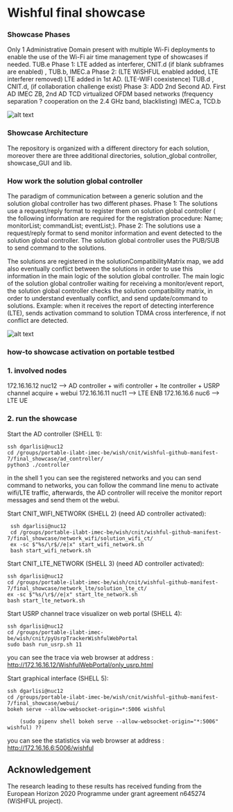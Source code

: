 Wishful final showcase
============================

### Showcase Phases

Only 1 Administrative Domain present with multiple Wi-Fi deployments to enable the use of the Wi-Fi air time management type of showcases if needed. TUB.e
    Phase 1: LTE added as interferer, CNIT.d (if blank subframes are enabled) , TUB.b, IMEC.a
    Phase 2: (LTE WiSHFUL enabled added, LTE interferer removed) LTE added in 1st AD. (LTE-WIFI coexistence)  TUB.d , CNIT.d, (if collaboration challenge exist)
Phase 3: ADD 2nd Second AD.
    First AD IMEC ZB, 2nd AD TCD virtualized OFDM based networks (frequency separation ? cooperation on the 2.4 GHz band,  blacklisting) IMEC.a, TCD.b

![alt text](https://github.com/wishful-project/final_showcase/blob/master/final-showcase-architecture.jpg)

### Showcase Architecture

The repository is organized with a different directory for each solution, moreover there are three additional directories, solution_global controller, showcase_GUI and lib.


### How work the solution global controller

The paradigm of communication between a generic solution and the solution global controller has two different phases.
    Phase 1: The solutions use a request/reply format to register them on solution global controller ( the following information
    are required for the registration procedure: Name; monitorList; commandList; eventList;).
    Phase 2: The solutions use a request/reply format to send monitor information and event detected to the solution global controller.
    The solution global controller uses the PUB/SUB to send command to the solutions.

The solutions are registered in the solutionCompatibilityMatrix map, we add also eventually conflict between the solutions in order to
use this information in the main logic of the solution global controller. The main logic of the solution global controller waiting for
receiving a monitor/event report, the solution global controller checks the solution compatibility matrix, in order to understand eventually conflict,
and send update/command to solutions. Example: when it receives the report of detecting interference (LTE),
sends activation command to solution TDMA cross interference, if not conflict are detected.

![alt text](https://github.com/wishful-project/final_showcase/blob/master/solution-global-controller-main-logic.jpg)

### how-to showcase activation on portable testbed

### 1. involved nodes 
172.16.16.12 nuc12 --> AD controller + wifi controller + lte controller + USRP channel acquire + webui
172.16.16.11 nuc11 --> LTE ENB
172.16.16.6 nuc6   --> LTE UE

### 2. run the showcase 
Start the AD controller (SHELL 1):

    ssh dgarlisi@nuc12
    cd /groups/portable-ilabt-imec-be/wish/cnit/wishful-github-manifest-7/final_showcase/ad_controller/
    python3 ./controller
    
in the shell 1 you can see the registered networks and you can send command to networks, 
you can follow the command line menu to activate wifi/LTE traffic, afterwards, 
the AD controller will receive the monitor report messages and send them ot the webui.

Start CNIT_WIFI_NETWORK  (SHELL 2) (need AD controller activated):

     ssh dgarlisi@nuc12
     cd /groups/portable-ilabt-imec-be/wish/cnit/wishful-github-manifest-7/final_showcase/network_wifi/solution_wifi_ct/
     ex -sc $"%s/\r$//e|x" start_wifi_network.sh
     bash start_wifi_network.sh

Start CNIT_LTE_NETWORK  (SHELL 3) (need AD controller activated):

    ssh dgarlisi@nuc12
    cd /groups/portable-ilabt-imec-be/wish/cnit/wishful-github-manifest-7/final_showcase/network_lte/solution_lte_ct/
    ex -sc $"%s/\r$//e|x" start_lte_network.sh
    bash start_lte_network.sh


Start USRP channel trace visualizer on web portal  (SHELL 4):

    ssh dgarlisi@nuc12
    cd /groups/portable-ilabt-imec-be/wish/cnit/pyUsrpTrackerWishfulWebPortal
    sudo bash run_usrp.sh 11

you can see the trace via web browser at address : http://172.16.16.12/WishfulWebPortal/only_usrp.html

Start graphical interface (SHELL 5):

    ssh dgarlisi@nuc12
    cd /groups/portable-ilabt-imec-be/wish/cnit/wishful-github-manifest-7/final_showcase/webui/
    bokeh serve --allow-websocket-origin=*:5006 wishful
    
        (sudo pipenv shell bokeh serve --allow-websocket-origin="*:5006" wishful) ??

you can see the statistics via web browser at address : http://172.16.16.6:5006/wishful

## Acknowledgement

The research leading to these results has received funding from the European
Horizon 2020 Programme under grant agreement n645274 (WiSHFUL project).